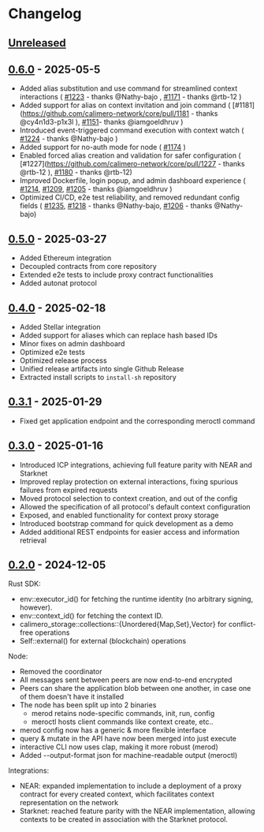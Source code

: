 # Changelog

## [Unreleased]

## [0.6.0] - 2025-05-5

- Added alias substitution and use command for streamlined context interactions
  ( [#1223](https://github.com/calimero-network/core/pull/1223) - thanks @Nathy-bajo ,
  [#1171](https://github.com/calimero-network/core/pull/1171) - thanks @rtb-12 )
- Added support for alias on context invitation and join command
  ( [#1181](https://github.com/calimero-network/core/pull/1181 - thanks @cy4n1d3-p1x3l ),
  [#1151](https://github.com/calimero-network/core/pull/1151)- thanks @iamgoeldhruv )
- Introduced event-triggered command execution with context watch
  ( [#1224](https://github.com/calimero-network/core/pull/1224) - thanks @Nathy-bajo )
- Added support for no-auth mode for node
  ( [#1174](https://github.com/calimero-network/core/pull/1174) )
- Enabled forced alias creation and validation for safer configuration
  ( [#1227](https://github.com/calimero-network/core/pull/1227 - thanks @rtb-12 ),
  [#1180](https://github.com/calimero-network/core/pull/1180) - thanks @rtb-12)
- Improved Dockerfile, login popup, and admin dashboard experience
  ( [#1214](https://github.com/calimero-network/core/pull/1214),
  [#1209](https://github.com/calimero-network/core/pull/1209),
  [#1205](https://github.com/calimero-network/core/pull/1205) - thanks @iamgoeldhruv )
- Optimized CI/CD, e2e test reliability, and removed redundant config fields
  ( [#1235](https://github.com/calimero-network/core/pull/1235),
  [#1218](https://github.com/calimero-network/core/pull/1218) - thanks @Nathy-bajo,
  [#1206](https://github.com/calimero-network/core/pull/1206) - thanks @Nathy-bajo)

## [0.5.0] - 2025-03-27

- Added Ethereum integration
- Decoupled contracts from core repository
- Extended e2e tests to include proxy contract functionalities
- Added autonat protocol

## [0.4.0] - 2025-02-18

- Added Stellar integration
- Added support for aliases which can replace hash based IDs
- Minor fixes on admin dashboard
- Optimized e2e tests
- Optimized release process
- Unified release artifacts into single Github Release
- Extracted install scripts to `install-sh` repository

## [0.3.1] - 2025-01-29

- Fixed get application endpoint and the corresponding meroctl command

## [0.3.0] - 2025-01-16

- Introduced ICP integrations, achieving full feature parity with NEAR and
  Starknet
- Improved replay protection on external interactions, fixing spurious failures
  from expired requests
- Moved protocol selection to context creation, and out of the config
- Allowed the specification of all protocol's default context configuration
- Exposed, and enabled functionality for context proxy storage
- Introduced bootstrap command for quick development as a demo
- Added additional REST endpoints for easier access and information retrieval

## [0.2.0] - 2024-12-05

Rust SDK:

- env::executor_id() for fetching the runtime identity (no arbitrary signing,
  however).
- env::context_id() for fetching the context ID.
- calimero_storage::collections::{Unordered{Map,Set},Vector} for conflict-free
  operations
- Self::external() for external (blockchain) operations

Node:

- Removed the coordinator
- All messages sent between peers are now end-to-end encrypted
- Peers can share the application blob between one another, in case one of them
  doesn't have it installed
- The node has been split up into 2 binaries
  - merod retains node-specific commands, init, run, config
  - meroctl hosts client commands like context create, etc..
- merod config now has a generic & more flexible interface
- query & mutate in the API have now been merged into just execute
- interactive CLI now uses clap, making it more robust (merod)
- Added --output-format json for machine-readable output (meroctl)

Integrations:

- NEAR: expanded implementation to include a deployment of a proxy contract for
  every created context, which facilitates context representation on the network
- Starknet: reached feature parity with the NEAR implementation, allowing
  contexts to be created in association with the Starknet protocol.

[unreleased]: https://github.com/calimero-network/core/compare/0.6.0...HEAD
[0.6.0]: https://github.com/calimero-network/core/compare/0.5.0...0.6.0
[0.5.0]: https://github.com/calimero-network/core/compare/0.4.0...0.5.0
[0.4.0]: https://github.com/calimero-network/core/compare/merod-0.3.1...0.4.0
[0.3.1]:
  https://github.com/calimero-network/core/compare/merod-0.3.0...merod-0.3.1
[0.3.0]:
  https://github.com/calimero-network/core/compare/merod-0.2.0...merod-0.3.0
[0.2.0]: https://github.com/calimero-network/core/releases/tag/merod-0.2.0
